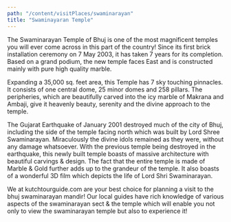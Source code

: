 ```yaml
---
path: "/content/visitPlaces/swaminarayan"
title: "Swaminayaran Temple"
---
```


The Swaminarayan Temple of Bhuj is one of the most magnificent temples you will ever come across in this part of the country! Since its first brick installation ceremony on 7 May 2003, it has taken 7 years for its completion. Based on a grand podium, the new temple faces East and is constructed mainly with pure high quality marble.

Expanding a 35,000 sq. feet area, this Temple has 7 sky touching pinnacles. It consists of one central dome, 25 minor domes and 258 pillars. The peripheries, which are beautifully carved into the icy marble of Makrana and Ambaji, give it heavenly beauty, serenity and the divine approach to the temple.

The Gujarat Earthquake of January 2001 destroyed much of the city of Bhuj, including the side of the temple facing north which was built by Lord Shree Swaminarayan. Miraculously the divine idols remained as they were, without any damage whatsoever. With the previous temple being destroyed in the earthquake, this newly built temple boasts of massive architecture with beautiful carvings & design. The fact that the entire temple is made of Marble & Gold further adds up to the grandeur of the temple. It also boasts of a wonderful 3D film which depicts the life of Lord Shri Swaminarayan.

We at kutchtourguide.com are your best choice for planning a visit to the bhuj swaminarayan mandir! Our local guides have rich knowledge of various aspects of the swaminarayan sect & the temple which will enable you not only to view the swaminarayan temple but also to experience it!
